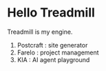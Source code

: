 # Hello Treadmill

Treadmill is my engine.

1. Postcraft : site generator
2. Farelo : project management
3. KIA : AI agent playground
